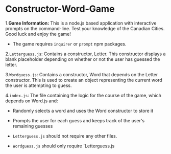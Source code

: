 # Constructor-Word-Game

1.**Game Information:** This is a node.js based application with interactive prompts on the command-line. Test your knowledge of the Canadian Cities. Good luck and enjoy the game!

* The game requires `inquirer` or `prompt` npm packages.

2.`Letterguess.js`: Contains a constructor, Letter. This constructor displays a blank placeholder depending on whether or not the user has guessed the letter.

3.`Wordguess.js`: Contains a constructor, Word that depends on the Letter constructor. This is used to create an object representing the current word the user is attempting to guess.

4.`index.js`: The file containing the logic for the course of the game, which depends on Word.js and:

* Randomly selects a word and uses the Word constructor to store it

* Prompts the user for each guess and keeps track of the user's remaining guesses

* `Letterguess.js` should not require any other files.

* `Wordguess.js` should only require `Letterguess.js

